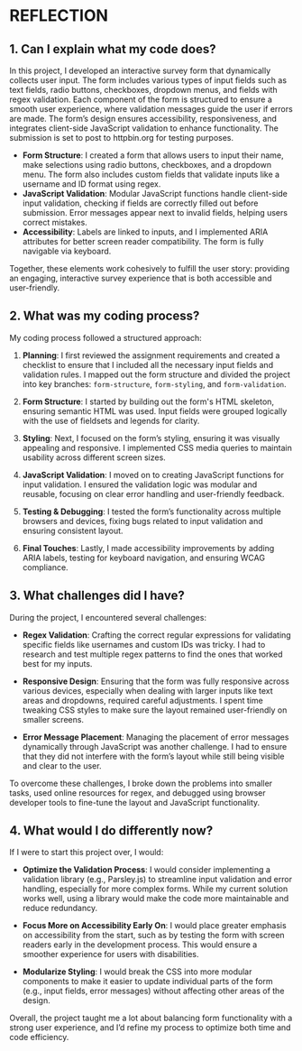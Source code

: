 # REFLECTION

## 1. Can I explain what my code does?

In this project, I developed an interactive survey form that dynamically collects user input. The form includes various types of input fields such as text fields, radio buttons, checkboxes, dropdown menus, and fields with regex validation. Each component of the form is structured to ensure a smooth user experience, where validation messages guide the user if errors are made. The form’s design ensures accessibility, responsiveness, and integrates client-side JavaScript validation to enhance functionality. The submission is set to post to httpbin.org for testing purposes.

- **Form Structure**: I created a form that allows users to input their name, make selections using radio buttons, checkboxes, and a dropdown menu. The form also includes custom fields that validate inputs like a username and ID format using regex.
- **JavaScript Validation**: Modular JavaScript functions handle client-side input validation, checking if fields are correctly filled out before submission. Error messages appear next to invalid fields, helping users correct mistakes.
- **Accessibility**: Labels are linked to inputs, and I implemented ARIA attributes for better screen reader compatibility. The form is fully navigable via keyboard.
  
Together, these elements work cohesively to fulfill the user story: providing an engaging, interactive survey experience that is both accessible and user-friendly.

## 2. What was my coding process?

My coding process followed a structured approach:

1. **Planning**: I first reviewed the assignment requirements and created a checklist to ensure that I included all the necessary input fields and validation rules. I mapped out the form structure and divided the project into key branches: `form-structure`, `form-styling`, and `form-validation`.

2. **Form Structure**: I started by building out the form's HTML skeleton, ensuring semantic HTML was used. Input fields were grouped logically with the use of fieldsets and legends for clarity.

3. **Styling**: Next, I focused on the form’s styling, ensuring it was visually appealing and responsive. I implemented CSS media queries to maintain usability across different screen sizes.

4. **JavaScript Validation**: I moved on to creating JavaScript functions for input validation. I ensured the validation logic was modular and reusable, focusing on clear error handling and user-friendly feedback.

5. **Testing & Debugging**: I tested the form’s functionality across multiple browsers and devices, fixing bugs related to input validation and ensuring consistent layout.

6. **Final Touches**: Lastly, I made accessibility improvements by adding ARIA labels, testing for keyboard navigation, and ensuring WCAG compliance.

## 3. What challenges did I have?

During the project, I encountered several challenges:

- **Regex Validation**: Crafting the correct regular expressions for validating specific fields like usernames and custom IDs was tricky. I had to research and test multiple regex patterns to find the ones that worked best for my inputs.
  
- **Responsive Design**: Ensuring that the form was fully responsive across various devices, especially when dealing with larger inputs like text areas and dropdowns, required careful adjustments. I spent time tweaking CSS styles to make sure the layout remained user-friendly on smaller screens.
  
- **Error Message Placement**: Managing the placement of error messages dynamically through JavaScript was another challenge. I had to ensure that they did not interfere with the form’s layout while still being visible and clear to the user.

To overcome these challenges, I broke down the problems into smaller tasks, used online resources for regex, and debugged using browser developer tools to fine-tune the layout and JavaScript functionality.

## 4. What would I do differently now?

If I were to start this project over, I would:

- **Optimize the Validation Process**: I would consider implementing a validation library (e.g., Parsley.js) to streamline input validation and error handling, especially for more complex forms. While my current solution works well, using a library would make the code more maintainable and reduce redundancy.

- **Focus More on Accessibility Early On**: I would place greater emphasis on accessibility from the start, such as by testing the form with screen readers early in the development process. This would ensure a smoother experience for users with disabilities.
- **Modularize Styling**: I would break the CSS into more modular components to make it easier to update individual parts of the form (e.g., input fields, error messages) without affecting other areas of the design.

Overall, the project taught me a lot about balancing form functionality with a strong user experience, and I’d refine my process to optimize both time and code efficiency.
